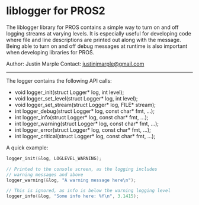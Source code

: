 # liblogger for PROS2

The liblogger library for PROS contains a simple way to turn on and off logging streams at varying levels.  It is especially useful for developing code where file and line descriptions are printed out along with the message. Being able to turn on and off debug messages at runtime is also important when developing libraries for PROS.

Author: Justin Marple
Contact: justinjmarple@gmail.com

---

The logger contains the following API calls:

 - void logger_init(struct Logger* log, int level);
 - void logger_set_level(struct Logger* log, int level);
 - void logger_set_stream(struct Logger* log, FILE* stream);
 - int logger_debug(struct Logger* log, const char* fmt, ...);
 - int logger_info(struct Logger* log, const char* fmt, ...);
 - int logger_warning(struct Logger* log, const char* fmt, ...);
 - int logger_error(struct Logger* log, const char* fmt, ...);
 - int logger_critical(struct Logger* log, const char* fmt, ...);

A quick example:
```c
logger_init(&log, LOGLEVEL_WARNING);

// Printed to the console screen, as the logging includes
// warning messages and above
logger_warning(&log, "A warning message here\n");

// This is ignored, as info is below the warning logging level
logger_info(&log, "Some info here: %f\n", 3.1415);
```
